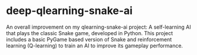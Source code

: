 # deep-qlearning-snake-ai
An overall improvement on my qlearning-snake-ai project: A self-learning AI that plays the classic Snake game, developed in Python. This project includes a basic PyGame based version of Snake and reinforcement learning (Q-learning) to train an AI to improve its gameplay performance.
